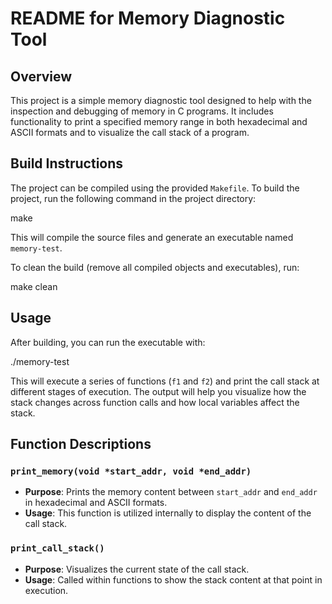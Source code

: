 
# README for Memory Diagnostic Tool

## Overview
This project is a simple memory diagnostic tool designed to help with the inspection and debugging of memory in C programs. It includes functionality to print a specified memory range in both hexadecimal and ASCII formats and to visualize the call stack of a program.

## Build Instructions
The project can be compiled using the provided `Makefile`. To build the project, run the following command in the project directory:

make

This will compile the source files and generate an executable named `memory-test`.

To clean the build (remove all compiled objects and executables), run:

make clean

## Usage
After building, you can run the executable with:


./memory-test


This will execute a series of functions (`f1` and `f2`) and print the call stack at different stages of execution. The output will help you visualize how the stack changes across function calls and how local variables affect the stack.

## Function Descriptions
### `print_memory(void *start_addr, void *end_addr)`
- **Purpose**: Prints the memory content between `start_addr` and `end_addr` in hexadecimal and ASCII formats.
- **Usage**: This function is utilized internally to display the content of the call stack.

### `print_call_stack()`
- **Purpose**: Visualizes the current state of the call stack.
- **Usage**: Called within functions to show the stack content at that point in execution.
